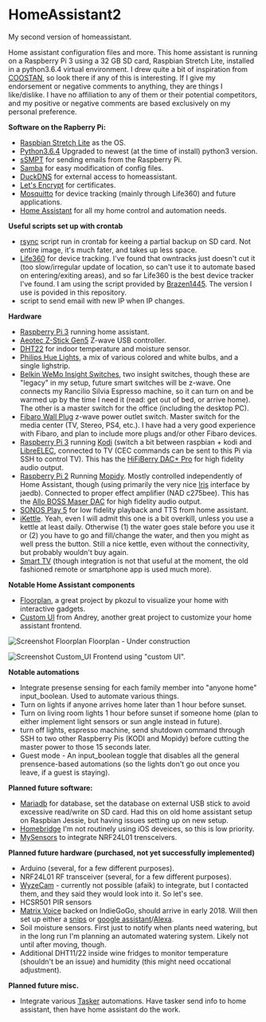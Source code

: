 # HomeAssistant2
My second version of homeassistant.

Home assistant configuration files and more. This home assistant is running on a Raspberry Pi 3 using a 32 GB SD card, Raspbian Stretch Lite, installed in a python3.6.4 virtual environment. I drew quite a bit of inspiration from [COOSTAN](https://github.com/CCOSTAN/Home-AssistantConfig), so look there if any of this is interesting. If I give my endorsement or negative comments to anything, they are things I like/dislike. I have no affiliation to any of them or their potential competitors, and my positive or negative comments are based exclusively on my personal preference.

**Software on the Rapberry Pi:**
* [Raspbian Stretch Lite](https://downloads.raspberrypi.org/raspbian_lite_latest) as the OS.
* [Python3.6.4](https://www.python.org/downloads/source/) Upgraded to newest (at the time of install) python3 version.
* [sSMPT](https://wiki.debian.org/sSMTP) for sending emails from the Raspberry Pi.
* [Samba](https://www.samba.org/samba/what_is_samba.html) for easy modification of config files.
* [DuckDNS](http://www.duckdns.org/) for external access to homeassistant.
* [Let's Encrypt](https://letsencrypt.org/) for certificates.
* [Mosquitto](https://mosquitto.org/2013/01/mosquitto-debian-repository/) for device tracking (mainly through Life360) and future applications.
* [Home Assistant](https://home-assistant.io/) for all my home control and automation needs.

**Useful scripts set up with crontab**
* [rsync](https://packages.debian.org/stretch/rsync) script run in crontab for keeing a partial backup on SD card. Not entire image, it's much fater, and takes up less space.
* [Life360](https://www.life360.com/) for device tracking. I've found that owntracks just doesn't cut it (too slow/irregular update of location, so can't use it to automate based on entering/exiting areas), and so far Life360 is the best device tracker I've found. I am using the script provided by [Brazen1445](https://community.home-assistant.io/t/life-360-support/1690/15). The version I use is povided in this repository.
* script to send email with new IP when IP changes.

**Hardware**
* [Raspberry Pi 3](https://www.raspberrypi.org/products/raspberry-pi-3-model-b/) running home assistant.
* [Aeotec Z-Stick Gen5](https://aeotec.com/z-wave-usb-stick) Z-wave USB controller.
* [DHT22](https://www.adafruit.com/product/385) for indoor temperature and moisture sensor.
* [Philips Hue Lights](https://www2.meethue.com/en-us), a mix of various colored and white bulbs, and a single lighstrip.
* [Belkin WeMo Insight Switches](http://www.belkin.com/us/p/P-F7C029/), two insight switches, though these are "legacy" in my setup, future smart switches will be z-wave. One connects my Rancilio Silvia Espresso machine, so it can turn on and be warmed up by the time I need it (read: get out of bed, or arrive home). The other is a master switch for the office (including the desktop PC).
* [Fibaro Wall Plug](https://www.fibaro.com/en/products/wall-plug/) z-wave power outlet switch. Master switch for the media center (TV, Stereo, PS4, etc.). I have had a very good experience with Fibaro, and plan to include more plugs and/or other Fibaro devices.
* [Raspberry Pi 3](https://www.raspberrypi.org/products/raspberry-pi-3-model-b/) running [Kodi](https://kodi.tv/) (switch a bit between raspbian + kodi and [LibreELEC](https://libreelec.tv/), connected to TV (CEC commands can be sent to this Pi via SSH to control TV). This has the [HiFiBerry DAC+ Pro](https://www.hifiberry.com/shop/boards/hifiberry-dac-pro/) for high fidelity audio output.
* [Raspberry Pi 2](https://www.raspberrypi.org/products/raspberry-pi-2-model-b/) Running [Mopidy](https://www.mopidy.com/). Mostly controlled independently of Home Assistant, though (using primarily the very nice [Iris](https://github.com/jaedb/Iris) interface by jaedb). Connected to proper effect amplifier (NAD c275bee). This has the [Allo BOSS Maser DAC](https://www.modmypi.com/raspberry-pi/audio-dacampdigi/dacs-digital-to-analogue-coverters-1044/allo-boss-raspberry-pi-master-dac/?secumt=I3RhYi1yZXZpZXc=#review-title) for high fidelity audio output.
* [SONOS Play 5](https://www.sonos.com/en/shop/play5.html) for low fidelity playback and TTS from home assistant.
* [iKettle](https://smarter.am/support-ikettle-1-0/). Yeah, even I will admit this one is a bit overkill, unless you use a kettle at least daily. Otherwise (1) the water goes stale before you use it or (2) you have to go and fill/change the water, and then you might as well press the button. Still a nice kettle, even without the connectivity, but probably wouldn't buy again.
* [Smart TV](http://www.samsung.com/dk/support/model/UE46ES8005UXXE) (though integration is not that useful at the moment, the old fashioned remote or smartphone app is used much more).

**Notable Home Assistant components**
* [Floorplan](https://github.com/pkozul/ha-floorplan), a great project by pkozul to visualize your home with interactive gadgets.
* [Custom UI](https://github.com/andrey-git/home-assistant-custom-ui) from Andrey, another great project to customize your home assistant frontend.

![Screenshot Floorplan](https://i.imgur.com/GNq7DWK.jpg)
Floorplan - Under construction

![Screenshot Custom_UI](https://i.imgur.com/06ke3B2.jpg)
Frontend using "custom UI".

**Notable automations**
* Integrate presense sensing for each family member into "anyone home" input_boolean. Used to automate various things.
* Turn on lights if anyone arrives home later than 1 hour before sunset.
* Turn on living room lights 1 hour before sunset if someone home (plan to either implement light sensors or sun angle instead in future).
* turn off lights, espresso machine, send shutdown command through SSH to two other Raspberry Pis (KODI and Mopidy) before cutting the master power to those 15 seconds later.
* Guest mode - An input_boolean toggle that disables all the general prensence-based automations (so the lights don't go out once you leave, if a guest is staying).

**Planned future software:**
* [Mariadb](https://mariadb.org/) for database, set the database on external USB stick to avoid excessive read/write on SD card. Had this on old home assistant setup on Raspbian Jessie, but having issues setting up on new setup.
* [Homebridge](https://github.com/nfarina/homebridge) I'm not routinely using iOS deveices, so this is low priority.
* [MySensors](https://github.com/mysensors/MySensors) to integrate NRF24L01 trensceivers.

**Planned future hardware (purchased, not yet successfully implemented)**
* Arduino (several, for a few different purposes).
* NRF24L01 RF transceiver (several, for a few different purposes).
* [WyzeCam](https://www.wyzecam.com/) - currently not possible (afaik) to integrate, but I contacted them, and they said they would look into it. So let's see.
* HCSR501 PIR sensors
* [Matrix Voice](https://www.indiegogo.com/projects/matrix-voice-open-source-voice-platform-for-all) backed on IndieGoGo, should arrive in early 2018. Will then set up either a [snips](https://snips.ai/) or [google assistant](https://assistant.google.com/)/[Alexa](https://www.amazon.com/Amazon-Echo-And-Alexa-Devices/b?ie=UTF8&node=9818047011).
* Soil moisture sensors. First just to notify when plants need watering, but in the long run I'm planning an automated watering system. Likely not until after moving, though.
* Additional DHT11/22 inside wine fridges to monitor temperature (shouldn't be an issue) and humidity (this might need occational adjustment).

**Planned future misc.**
* Integrate various [Tasker](http://tasker.dinglisch.net/) automations. Have tasker send info to home assistant, then have home assistant do the work.

